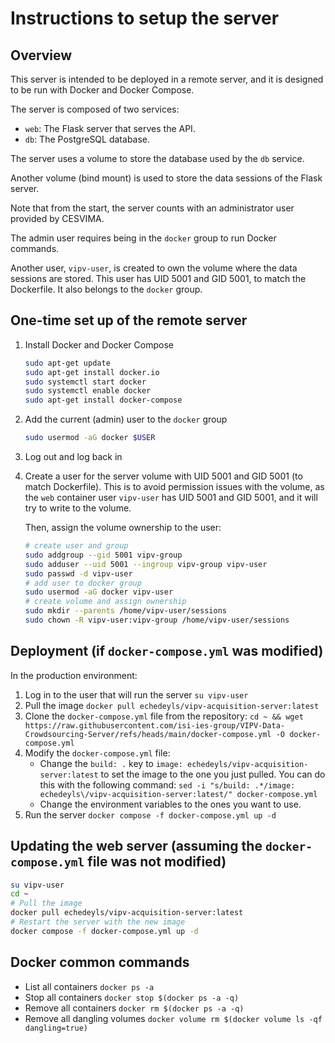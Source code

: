 # Instructions to setup the server
## Overview
This server is intended to be deployed in a remote server, and it is designed to be run with Docker and Docker Compose.

The server is composed of two services:
- `web`: The Flask server that serves the API.
- `db`: The PostgreSQL database.

The server uses a volume to store the database used by the `db` service.

Another volume (bind mount) is used to store the data sessions of the Flask server.

Note that from the start, the server counts with an administrator user provided by CESVIMA.

The admin user requires being in the `docker` group to run Docker commands.

Another user, `vipv-user`, is created to own the volume where the data sessions are stored. This user has UID 5001 and GID 5001, to match the Dockerfile. It also belongs to the `docker` group.

## One-time set up of the remote server
1. Install Docker and Docker Compose
    ```bash
    sudo apt-get update
    sudo apt-get install docker.io
    sudo systemctl start docker
    sudo systemctl enable docker
    sudo apt-get install docker-compose
    ```
2. Add the current (admin) user to the `docker` group
    ```bash
    sudo usermod -aG docker $USER
    ```
3. Log out and log back in
4. Create a user for the server volume with UID 5001 and GID 5001 (to match Dockerfile).
    This is to avoid permission issues with the volume, as the `web` container user `vipv-user` has UID 5001 and GID 5001, and it will try to write to the volume.

    Then, assign the volume ownership to the user:
    ```bash
    # create user and group
    sudo addgroup --gid 5001 vipv-group
    sudo adduser --uid 5001 --ingroup vipv-group vipv-user
    sudo passwd -d vipv-user
    # add user to docker group
    sudo usermod -aG docker vipv-user
    # create volume and assign ownership
    sudo mkdir --parents /home/vipv-user/sessions
    sudo chown -R vipv-user:vipv-group /home/vipv-user/sessions
    ```

## Deployment (if `docker-compose.yml` was modified)
In the production environment:

1. Log in to the user that will run the server
    `su vipv-user`
2. Pull the image
    `docker pull echedeyls/vipv-acquisition-server:latest`
3. Clone the `docker-compose.yml` file from the repository:
    `cd ~ && wget https://raw.githubusercontent.com/isi-ies-group/VIPV-Data-Crowdsourcing-Server/refs/heads/main/docker-compose.yml -O docker-compose.yml`
4. Modify the `docker-compose.yml` file:
    - Change the `build: .` key to `image: echedeyls/vipv-acquisition-server:latest` to set the image to the one you just pulled. You can do this with the following command:
    `sed -i "s/build: .*/image: echedeyls\/vipv-acquisition-server:latest/" docker-compose.yml`
    - Change the environment variables to the ones you want to use.
5. Run the server
    `docker compose -f docker-compose.yml up -d`

## Updating the web server (assuming the `docker-compose.yml` file was not modified)
```bash
su vipv-user
cd ~
# Pull the image
docker pull echedeyls/vipv-acquisition-server:latest
# Restart the server with the new image
docker compose -f docker-compose.yml up -d
```

## Docker common commands
- List all containers
    `docker ps -a`
- Stop all containers
    `docker stop $(docker ps -a -q)`
- Remove all containers
    `docker rm $(docker ps -a -q)`
- Remove all dangling volumes
    `docker volume rm $(docker volume ls -qf dangling=true)`
